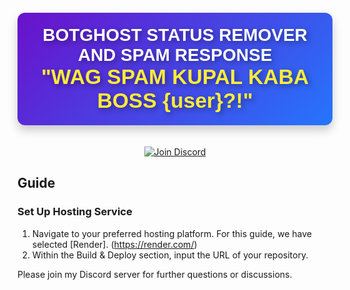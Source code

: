                                                                                                                 
<h1 
  align="center" 
  style="
    font-family: 'Poppins', sans-serif; 
    color: #ffffff; 
    background: linear-gradient(135deg, #6a11cb 0%, #2575fc 100%); 
    padding: 20px; 
    border-radius: 12px; 
    text-shadow: 3px 3px 8px rgba(0, 0, 0, 0.4); 
    box-shadow: 0 8px 15px rgba(0, 0, 0, 0.2);
    margin: 20px auto;
    display: inline-block;
  ">
  BOTGHOST STATUS REMOVER AND SPAM RESPONSE 
  <br>
  <span style="font-size: 1.2em; color: #ffeb3b;">
    "WAG SPAM KUPAL KABA BOSS {user}?!"
  </span>
</h1>

<p align="center">
  <a href="https://discord.gg/zyjnMDyy">
    <img src="https://img.shields.io/badge/Discord-Join-blue?style=flat-square&logo=discord"
      alt="Join Discord" />
  </a>
</p>


## Guide

###  Set Up Hosting Service

1. Navigate to your preferred hosting platform. For this guide, we have selected [Render]. (https://render.com/)
2. Within the Build & Deploy section, input the URL of your repository.

Please join my Discord server for further questions or discussions.

